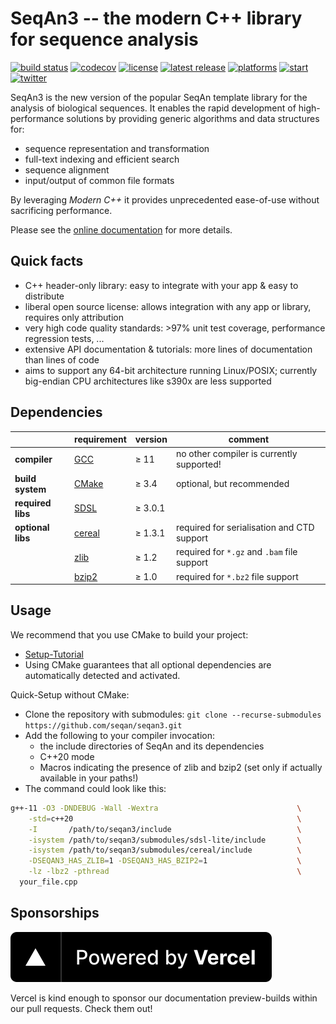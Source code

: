 # SeqAn3 -- the modern C++ library for sequence analysis

[![build status][1]][2]
[![codecov][3]][4]
[![license][5]][6]
[![latest release][7]][8]
[![platforms][9]][10]
[![start][11]][12]
[![twitter][13]][14]

<!--
    Above uses reference-style links with numbers.
    See also https://github.com/adam-p/markdown-here/wiki/Markdown-Cheatsheet#links.

    For example, `[![build status][1]][2]` evaluates to the following:
        `[link_text][2]`
        `[2]` is a reference to a link, i.e. `[link_text](https://...)`

        `[link_text]` = `[![build status][1]]`
        `[1]` is once again a reference to a link - this time an image, i.e. `[![build status](https://...)]
        `![build status]` is the text that should be displayed if the linked resource (`[1]`) is not available

    `[![build status][1]][2]` hence means:
    Show the picture linked under `[1]`. In case it cannot be displayed, show the text "build status" instead.
    The picture, or alternative text, should link to `[2]`.
-->

[1]: https://img.shields.io/github/actions/workflow/status/seqan/seqan3/ci_linux.yml?branch=master&style=flat&logo=github&label=SeqAn3%20CI "Open GitHub actions page"
[2]: https://github.com/seqan/seqan3/actions?query=branch%3Amaster
[3]: https://codecov.io/gh/seqan/seqan3/branch/master/graph/badge.svg?token=BH1FQiBBle "Open Codecov page"
[4]: https://codecov.io/gh/seqan/seqan3
[5]: https://img.shields.io/badge/license-BSD-green.svg "Open Copyright page"
[6]: https://docs.seqan.de/seqan/3-master-user/about_copyright.html
[7]: https://img.shields.io/github/release/seqan/seqan3.svg "Get the latest release"
[8]: https://github.com/seqan/seqan3/releases/latest
[9]: https://img.shields.io/badge/platform-linux%20%7C%20bsd%20%7C%20osx-informational.svg "Read more about our API"
[10]: https://docs.seqan.de/seqan/3-master-user/about_api.html
[11]: https://img.shields.io/github/stars/seqan/seqan3.svg?style=social "See who starred us"
[12]: https://github.com/seqan/seqan3/stargazers
[13]: https://img.shields.io/twitter/follow/SeqAnLib.svg?label=follow&style=social "Follow us on Twitter"
[14]: https://twitter.com/seqanlib

SeqAn3 is the new version of the popular SeqAn template library for the analysis of biological sequences.
It enables the rapid development of high-performance solutions by providing generic algorithms and data structures
for:

  * sequence representation and transformation
  * full-text indexing and efficient search
  * sequence alignment
  * input/output of common file formats

By leveraging *Modern C++* it provides unprecedented ease-of-use without sacrificing performance.

Please see the [online documentation](https://docs.seqan.de/seqan/3-master-user/) for more details.

## Quick facts

  * C++ header-only library: easy to integrate with your app & easy to distribute
  * liberal open source license: allows integration with any app or library, requires only attribution
  * very high code quality standards: >97% unit test coverage, performance regression tests, ...
  * extensive API documentation & tutorials: more lines of documentation than lines of code
  * aims to support any 64-bit architecture running Linux/POSIX; currently big-endian CPU architectures
    like s390x are less supported

## Dependencies

|                   | requirement                                          | version  | comment                                     |
|-------------------|------------------------------------------------------|----------|---------------------------------------------|
|**compiler**       | [GCC](https://gcc.gnu.org)                           | ≥ 11     | no other compiler is currently supported!   |
|**build system**   | [CMake](https://cmake.org)                           | ≥ 3.4    | optional, but recommended                   |
|**required libs**  | [SDSL](https://github.com/xxsds/sdsl-lite)           | ≥ 3.0.1  |                                             |
|**optional libs**  | [cereal](https://github.com/USCiLab/cereal)          | ≥ 1.3.1  | required for serialisation and CTD support  |
|                   | [zlib](https://github.com/madler/zlib)               | ≥ 1.2    | required for `*.gz` and `.bam` file support |
|                   | [bzip2](https://www.sourceware.org/bzip2)            | ≥ 1.0    | required for `*.bz2` file support           |

## Usage

We recommend that you use CMake to build your project:

  * [Setup-Tutorial](https://docs.seqan.de/seqan/3-master-user/setup.html)
  * Using CMake guarantees that all optional dependencies are automatically detected and activated.

Quick-Setup without CMake:

  * Clone the repository with submodules: `git clone --recurse-submodules https://github.com/seqan/seqan3.git`
  * Add the following to your compiler invocation:
    * the include directories of SeqAn and its dependencies
    * C++20 mode
    * Macros indicating the presence of zlib and bzip2 (set only if actually available in your paths!)
  * The command could look like this:
```sh
g++-11 -O3 -DNDEBUG -Wall -Wextra                               \
    -std=c++20                                                  \
    -I       /path/to/seqan3/include                            \
    -isystem /path/to/seqan3/submodules/sdsl-lite/include       \
    -isystem /path/to/seqan3/submodules/cereal/include          \
    -DSEQAN3_HAS_ZLIB=1 -DSEQAN3_HAS_BZIP2=1                    \
    -lz -lbz2 -pthread                                          \
  your_file.cpp
```

## Sponsorships

[![Vercel](https://raw.githubusercontent.com/seqan/seqan3/master/test/documentation/.vercel/powered-by-vercel.svg)](https://vercel.com/?utm_source=seqan&utm_campaign=oss)

Vercel is kind enough to sponsor our documentation preview-builds within our pull requests. Check them out!
